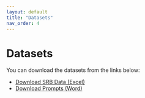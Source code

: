 ```yaml
---
layout: default
title: "Datasets"
nav_order: 4
---
```


# Datasets

You can download the datasets from the links below:

- [Download SRB Data (Excel)](/datasets/SRB_Data.xlsx)
- [Download Prompts (Word)](/datasets/Prompts.docx)






